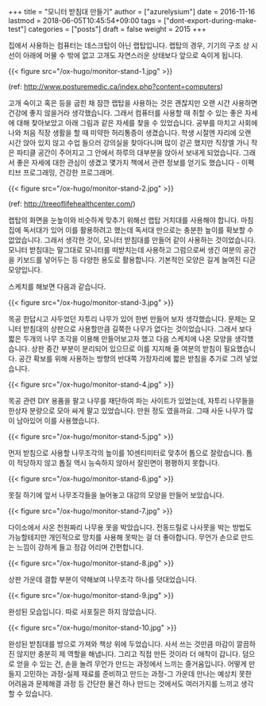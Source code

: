 +++
title = "모니터 받침대 만들기"
author = ["azurelysium"]
date = 2016-11-16
lastmod = 2018-06-05T10:45:54+09:00
tags = ["dont-export-during-make-test"]
categories = ["posts"]
draft = false
weight = 2015
+++

집에서 사용하는 컴퓨터는 데스크탑이 아닌 랩탑입니다. 랩탑의 경우, 기기의 구조 상 시선이 아래에 머물 수 밖에
없고 고개도 자연스러운 상태보다 앞으로 숙이게 됩니다.

{{< figure src="/ox-hugo/monitor-stand-1.jpg" >}}

(ref: <http://www.posturemedic.ca/index.php?content=computers>)

고개 숙이고 혹은 등을 굽힌 채 잠깐 랩탑을 사용하는 것은 괜찮지만 오랜 시간 사용하면 건강에 좋지
않을거라 생각했습니다. 그래서 컴퓨터를 사용할 때 취할 수 있는 좋은 자세에 대해 찾아보았고 아래 그림과
같은 자세를 찾을 수 있었습니다. 공부를 마치고 사회에 나와 처음 직장 생활을 할 때 미약한 허리통증이 생겼습니다.
학생 시절엔 자리에 오랜 시간 앉아 있지 않고 수업 들으러 강의실을 찾아다니며 많이 걷곤 했지만 직장엘 가니
작은 파티클 공간이 주어지고 그 안에서 하루의 대부분을 앉아서 보내게 되었습니다. 그래서 좋은 자세에 대한 관심이
생겼고 몇가지 책에서 관련 정보를 얻기도 했습니다 - 이펙티브 프로그래밍, 건강한 프로그래머.

{{< figure src="/ox-hugo/monitor-stand-2.jpg" >}}

(ref: <http://treeoflifehealthcenter.com/>)

랩탑의 화면을 눈높이와 비슷하게 맞추기 위해선 랩탑 거치대를 사용해야 합니다. 마침 집에 독서대가 있어 이를
활용하려고 했는데 독서대 만으로는 충분한 높이를 확보할 수 없었습니다. 그래서 생각한 것이, 모니터 받침대를
만들어 같이 사용하는 것이었습니다. 모니터 받침대는 말그대로 모니터를 떠받치는데 사용하고 그럼으로써 생긴
여분의 공간을 키보드를 넣어두는 등 다양한 용도로 활용합니다. 기본적인 모양은 길게 늘여진 디귿 모양입니다.

스케치를 해보면 다음과 같습니다.

{{< figure src="/ox-hugo/monitor-stand-3.jpg" >}}

목공 한답시고 사두었던 자투리 나무가 있어 한번 만들어 보자 생각했습니다. 문제는 모니터 받침대의 상판으로
사용할만큼 길쭉한 나무가 없다는 것이었습니다. 그래서 보다 짧은 두개의 나무 조각을 이용해 만들어보고자 했고
다음 스케치에 나온 모양을 생각했습니다. 상판 중간 부분이 분리되어 있으므로 이를 지지해 줄 여분의 받침이
필요했습니다. 공간 확보를 위해 사용하는 방향의 반대쪽 가장자리에 짧은 받침을 추가로 그려 넣었습니다.

{{< figure src="/ox-hugo/monitor-stand-4.jpg" >}}

목공 관련 DIY 용품을 팔고 나무를 재단하여 파는 사이트가 있었는데, 자투리 나무들을 한상자 분량으로 모아 싸게
팔고 있었습니다. 만원 정도 였을까요. 그때 사둔 나무가 많이 남아있어 이를 사용했습니다.

{{< figure src="/ox-hugo/monitor-stand-5.jpg" >}}

먼저 받침으로 사용할 나무조각의 높이를 10센티미터로 맞추어 톱으로 잘랐습니다. 톱이 적당하지 않고 톱질 역시
능숙하지 않아서 잘린면이 평평하지 못합니다.

{{< figure src="/ox-hugo/monitor-stand-6.jpg" >}}

못질 하기에 앞서 나무조각들을 늘어놓고 대강의 모양을 만들어 보았습니다.

{{< figure src="/ox-hugo/monitor-stand-7.jpg" >}}

다이소에서 사온 천원짜리 나무용 못을 박았습니다. 전동드릴로 나사못을 박는 방법도 가능할테지만 개인적으로
망치를 사용해 못박는 걸 더 좋아합니다. 무언가 손으로 만드는 느낌이 강하게 들고 정감 어리며 간편합니다.

{{< figure src="/ox-hugo/monitor-stand-8.jpg" >}}

상판 가운데 결합 부분이 약해보여 나무조각 하나를 덧대었습니다.

{{< figure src="/ox-hugo/monitor-stand-9.jpg" >}}

완성된 모습입니다. 따로 사포질은 하지 않았습니다.

{{< figure src="/ox-hugo/monitor-stand-10.jpg" >}}

완성된 받침대를 방으로 가져와 책상 위에 두었습니다. 사서 쓰는 것만큼 마감이 깔끔하진 않지만 충분히 제 역할을
해냅니다. 그리고 직접 만든 것이라 더 애착이 갑니다. 덤으로 얻을 수 있는 건, 손을 놀려 무언가 만드는 과정에서
느끼는 즐거움입니다. 어떻게 만들지 고민하는 과정-실제 재료를 준비하고 만드는 과정-그 가운데 만나는 예상치 못한
어려움과 문제해결 과정 등 간단한 물건 하나 만드는 것에서도 여러가지를 느끼고 생각할 수 있습니다.